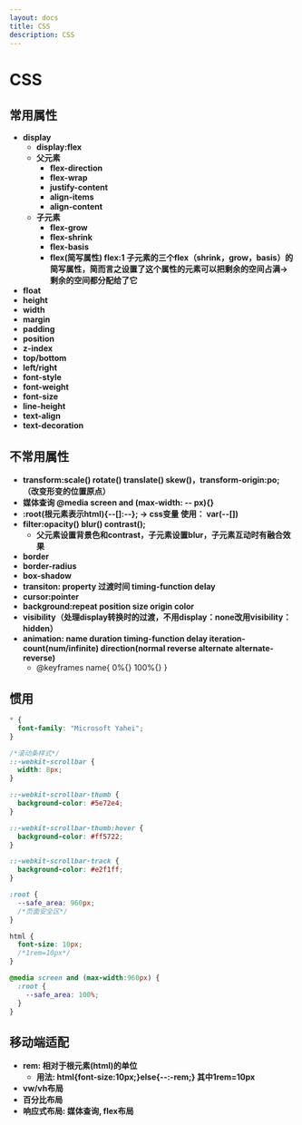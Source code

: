 ```yaml
---
layout: docs
title: CSS
description: CSS
---
```


# CSS

## 常用属性
- **display**
   - **display:flex**
   - **父元素**
      - **flex-direction**
      - **flex-wrap**
      - **justify-content**
      - **align-items**
      - **align-content**
   - **子元素**
      - **flex-grow**
      - **flex-shrink**
      - **flex-basis**
      - **flex(简写属性) flex:1 子元素的三个flex（shrink，grow，basis）的简写属性，简而言之设置了这个属性的元素可以把剩余的空间占满->剩余的空间都分配给了它**
- **float**
- **height**
- **width**
- **margin**
- **padding**
- **position**
- **z-index**
- **top/bottom**
- **left/right**
- **font-style**
- **font-weight**
- **font-size**
- **line-height**
- **text-align**
- **text-decoration**

## 不常用属性

- **transform:scale() rotate() translate() skew()，transform-origin:po;（改变形变的位置原点）**
- **媒体查询 @media  screen and (max-width: -- px){}**
- **:root(根元素表示html){--[]:--}; -> css变量 使用： var(--[])**
- **filter:opacity() blur() contrast();**
   - **父元素设置背景色和contrast，子元素设置blur，子元素互动时有融合效果**
- **border**
- **border-radius**
- **box-shadow**
- **transiton: property 过渡时间 timing-function delay**
- **cursor:pointer**
- **background:repeat position size origin color**
- **visibility（处理display转换时的过渡，不用display：none改用visibility：hidden）**
- **animation: name duration timing-function delay iteration-count(num/infinite) direction(normal reverse alternate alternate-reverse)**
   - @keyframes  name{ 
0%{}
100%{}
}
## 惯用
```css
* {
  font-family: "Microsoft Yahei";
}

/*滚动条样式*/
::-webkit-scrollbar {
  width: 8px;
}

::-webkit-scrollbar-thumb {
  background-color: #5e72e4;
}

::-webkit-scrollbar-thumb:hover {
  background-color: #ff5722;
}

::-webkit-scrollbar-track {
  background-color: #e2f1ff;
}
```
```css
:root {
  --safe_area: 960px;
  /*页面安全区*/
}

html {
  font-size: 10px;
  /*1rem=10px*/
}

@media screen and (max-width:960px) {
  :root {
    --safe_area: 100%;
  }
}
```
## 移动端适配

- **rem: 相对于根元素(html)的单位**
   - **用法: html{font-size:10px;}else{--:-rem;} 其中1rem=10px**
- **vw/vh布局**
- **百分比布局**
- **响应式布局: 媒体查询, flex布局**
